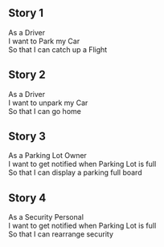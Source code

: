 ## Story 1

As a Driver   
I want to Park my Car   
So that I can catch up a Flight  


## Story 2

As a Driver  
I want to unpark my Car  
So that I can go home  


## Story 3

As a Parking Lot Owner  
I want to get notified when Parking Lot is full  
So that I can display a parking full board  

## Story 4
As a Security Personal  
I want to get notified when Parking Lot is full  
So that I can rearrange security
